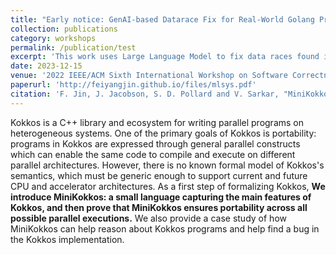 ```yaml
---
title: "Early notice: GenAI-based Datarace Fix for Real-World Golang Programs"
collection: publications
category: workshops
permalink: /publication/test
excerpt: 'This work uses Large Language Model to fix data races found in Uber's codebase'
date: 2023-12-15
venue: '2022 IEEE/ACM Sixth International Workshop on Software Correctness for HPC Applications (Correctness)'
paperurl: 'http://feiyangjin.github.io/files/mlsys.pdf'
citation: 'F. Jin, J. Jacobson, S. D. Pollard and V. Sarkar, "MiniKokkos: A Calculus of Portable Parallelism," 2022 IEEE/ACM Sixth International Workshop on Software Correctness for HPC Applications (Correctness), Dallas, TX, USA, 2022, pp. 37-44, doi: 10.1109/Correctness56720.2022.00010.'
---
```


Kokkos is a C++ library and ecosystem for writing parallel programs on heterogeneous systems. One of the primary goals of Kokkos is portability: programs in Kokkos are expressed through general parallel constructs which can enable the same code to compile and execute on different parallel architectures. However, there is no known formal model of Kokkos's semantics, which must be generic enough to support current and future CPU and accelerator architectures. As a first step of formalizing Kokkos, **We introduce MiniKokkos: a small language capturing the main features of Kokkos, and then prove that MiniKokkos ensures portability across all possible parallel executions.** We also provide a case study of how MiniKokkos can help reason about Kokkos programs and help find a bug in the Kokkos implementation.